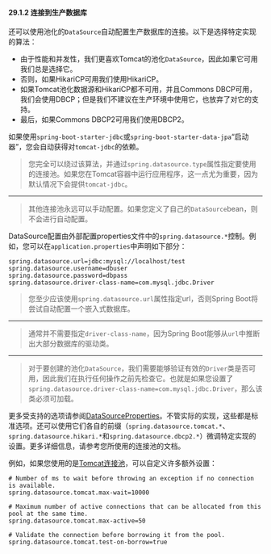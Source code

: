 #### 29.1.2 连接到生产数据库

还可以使用池化的`DataSource`自动配置生产数据库的连接。以下是选择特定实现的算法：

- 由于性能和并发性，我们更喜欢Tomcat的池化`DataSource`，因此如果它可用我们总是选择它。
- 否则，如果HikariCP可用我们使用HikariCP。
- 如果Tomcat池化数据源和HikariCP都不可用，并且Commons DBCP可用，我们会使用DBCP；但是我们不建议在生产环境中使用它，也放弃了对它的支持。
- 最后，如果Commons DBCP2可用我们使用DBCP2。

如果使用`spring-boot-starter-jdbc`或`spring-boot-starter-data-jpa`“启动器”，您会自动获得对`tomcat-jdbc`的依赖。

>您完全可以绕过该算法，并通过`spring.datasource.type`属性指定要使用的连接池。如果您在Tomcat容器中运行应用程序，这一点尤为重要，因为默认情况下会提供`tomcat-jdbc`。

---

>其他连接池永远可以手动配置。如果您定义了自己的`DataSource`bean，则不会进行自动配置。

DataSource配置由外部配置properties文件中的`spring.datasource.*`控制。例如，您可以在`application.properties`中声明如下部分：

```
spring.datasource.url=jdbc:mysql://localhost/test
spring.datasource.username=dbuser
spring.datasource.password=dbpass
spring.datasource.driver-class-name=com.mysql.jdbc.Driver
```

>您至少应该使用`spring.datasource.url`属性指定url，否则Spring Boot将尝试自动配置一个嵌入式数据库。

---

>通常并不需要指定`driver-class-name`，因为Spring Boot能够从`url`中推断出大部分数据库的驱动类。

---

>对于要创建的池化`DataSource`，我们需要能够验证有效的`Driver`类是否可用，因此我们在执行任何操作之前先检查它。也就是如果您设置了`spring.datasource.driver-class-name=com.mysql.jdbc.Driver`，那么该类必须可加载。

更多受支持的选项请参阅[DataSourceProperties](https://github.com/spring-projects/spring-boot/tree/v1.5.21.RELEASE/spring-boot-autoconfigure/src/main/java/org/springframework/boot/autoconfigure/jdbc/DataSourceProperties.java)。不管实际的实现，这些都是标准选项。还可以使用它们各自的前缀（`spring.datasource.tomcat.*`、`spring.datasource.hikari.*`和`spring.datasource.dbcp2.*`）微调特定实现的设置。更多详细信息，请参考您所使用的连接池的文档。

例如，如果您使用的是[Tomcat连接池](https://tomcat.apache.org/tomcat-8.0-doc/jdbc-pool.html#Common_Attributes)，可以自定义许多额外设置：

```
# Number of ms to wait before throwing an exception if no connection is available.
spring.datasource.tomcat.max-wait=10000

# Maximum number of active connections that can be allocated from this pool at the same time.
spring.datasource.tomcat.max-active=50

# Validate the connection before borrowing it from the pool.
spring.datasource.tomcat.test-on-borrow=true
```
